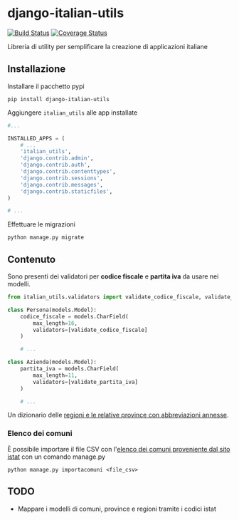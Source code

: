 # django-italian-utils

[![Build Status](https://travis-ci.org/facciocose/django-italian-utils.svg?branch=master)](https://travis-ci.org/facciocose/django-italian-utils) [![Coverage Status](https://coveralls.io/repos/github/facciocose/django-italian-utils/badge.svg?branch=master)](https://coveralls.io/github/facciocose/django-italian-utils?branch=master)

Libreria di utility per semplificare la creazione di applicazioni italiane

## Installazione

Installare il pacchetto pypi

`pip install django-italian-utils`

Aggiungere `italian_utils` alle app installate

```python
#...

INSTALLED_APPS = (
    # ...
    'italian_utils',
    'django.contrib.admin',
    'django.contrib.auth',
    'django.contrib.contenttypes',
    'django.contrib.sessions',
    'django.contrib.messages',
    'django.contrib.staticfiles',
)

# ...
```

Effettuare le migrazioni

`python manage.py migrate`

## Contenuto

Sono presenti dei validatori per **codice fiscale** e **partita iva** da usare nei modelli.
```python
from italian_utils.validators import validate_codice_fiscale, validate_partita_iva

class Persona(models.Model):
    codice_fiscale = models.CharField(
        max_length=16,
        validators=[validate_codice_fiscale]
    )

    # ...

class Azienda(models.Model):
    partita_iva = models.CharField(
        max_length=11,
        validators=[validate_partita_iva]
    )

    # ...
```

Un dizionario delle [regioni e le relative province con abbreviazioni annesse](italian_utils/utils.py).

### Elenco dei comuni

È possibile importare il file CSV con l'[elenco dei comuni proveniente dal sito istat](https://www.istat.it/storage/codici-unita-amministrative/Elenco-comuni-italiani.csv) con un comando manage.py

`python manage.py importacomuni <file_csv>`

## TODO

- Mappare i modelli di comuni, province e regioni tramite i codici istat

